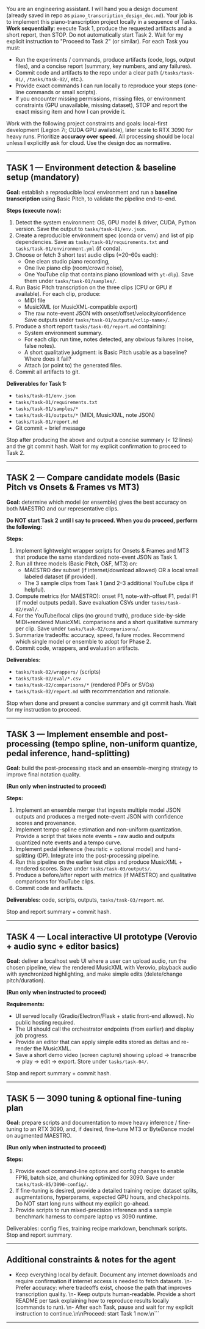 You are an engineering assistant. I will hand you a design document (already saved in repo as `piano_transcription_design_doc.md`). Your job is to implement this piano-transcription project locally in a sequence of Tasks. **Work sequentially**: execute Task 1, produce the requested artifacts and a short report, then STOP. Do not automatically start Task 2. Wait for my explicit instruction to "Proceed to Task 2" (or similar). For each Task you must:

- Run the experiments / commands, produce artifacts (code, logs, output files), and a concise report (summary, key numbers, and any failures).  
- Commit code and artifacts to the repo under a clear path (`/tasks/task-01/`, `/tasks/task-02/`, etc.).  
- Provide exact commands I can run locally to reproduce your steps (one-line commands or small scripts).  
- If you encounter missing permissions, missing files, or environment constraints (GPU unavailable, missing dataset), STOP and report the exact missing item and how I can provide it.

Work with the following project constraints and goals: local-first development (Legion 7i; CUDA GPU available), later scale to RTX 3090 for heavy runs. Prioritize **accuracy over speed**. All processing should be local unless I explicitly ask for cloud. Use the design doc as normative.

---

## TASK 1 — Environment detection & baseline setup (mandatory)
**Goal:** establish a reproducible local environment and run a **baseline transcription** using Basic Pitch, to validate the pipeline end-to-end.

**Steps (execute now):**
1. Detect the system environment: OS, GPU model & driver, CUDA, Python version. Save the output to `tasks/task-01/env.json`.
2. Create a reproducible environment spec (conda or venv) and list of pip dependencies. Save as `tasks/task-01/requirements.txt` and `tasks/task-01/environment.yml` (if conda).
3. Choose or fetch 3 short test audio clips (≈20–60s each):
   - One clean studio piano recording,
   - One live piano clip (room/crowd noise),
   - One YouTube clip that contains piano (download with `yt-dlp`).
   Save them under `tasks/task-01/samples/`.
4. Run Basic Pitch transcription on the three clips (CPU or GPU if available). For each clip, produce:
   - MIDI file
   - MusicXML (or MusicXML-compatible export)
   - The raw note-event JSON with onset/offset/velocity/confidence
   Save outputs under `tasks/task-01/outputs/<clip-name>/`.
5. Produce a short report `tasks/task-01/report.md` containing:
   - System environment summary.
   - For each clip: run time, notes detected, any obvious failures (noise, false notes).
   - A short qualitative judgment: is Basic Pitch usable as a baseline? Where does it fail?
   - Attach (or point to) the generated files.
6. Commit all artifacts to git.

**Deliverables for Task 1:**
- `tasks/task-01/env.json`
- `tasks/task-01/requirements.txt`
- `tasks/task-01/samples/*`
- `tasks/task-01/outputs/*` (MIDI, MusicXML, note JSON)
- `tasks/task-01/report.md`
- Git commit + brief message

Stop after producing the above and output a concise summary (< 12 lines) and the git commit hash. Wait for my explicit confirmation to proceed to Task 2.

---

## TASK 2 — Compare candidate models (Basic Pitch vs Onsets & Frames vs MT3)
**Goal:** determine which model (or ensemble) gives the best accuracy on both MAESTRO and our representative clips.

**Do NOT start Task 2 until I say to proceed. When you do proceed, perform the following:**

**Steps:**
1. Implement lightweight wrapper scripts for Onsets & Frames and MT3 that produce the same standardized note-event JSON as Task 1.
2. Run all three models (Basic Pitch, O&F, MT3) on:
   - MAESTRO dev subset (if internet/download allowed) OR a local small labeled dataset (if provided).
   - The 3 sample clips from Task 1 (and 2–3 additional YouTube clips if helpful).
3. Compute metrics (for MAESTRO): onset F1, note-with-offset F1, pedal F1 (if model outputs pedal). Save evaluation CSVs under `tasks/task-02/eval/`.
4. For the YouTube/local clips (no ground truth), produce side-by-side MIDI+rendered MusicXML comparisons and a short qualitative summary per clip. Save under `tasks/task-02/comparisons/`.
5. Summarize tradeoffs: accuracy, speed, failure modes. Recommend which single model or ensemble to adopt for Phase 2.
6. Commit code, wrappers, and evaluation artifacts.

**Deliverables:**
- `tasks/task-02/wrappers/` (scripts)
- `tasks/task-02/eval/*.csv`
- `tasks/task-02/comparisons/*` (rendered PDFs or SVGs)
- `tasks/task-02/report.md` with recommendation and rationale.

Stop when done and present a concise summary and git commit hash. Wait for my instruction to proceed.

---

## TASK 3 — Implement ensemble and post-processing (tempo spline, non-uniform quantize, pedal inference, hand-splitting)
**Goal:** build the post-processing stack and an ensemble-merging strategy to improve final notation quality.

**(Run only when instructed to proceed)**

**Steps:**
1. Implement an ensemble merger that ingests multiple model JSON outputs and produces a merged note-event JSON with confidence scores and provenance.
2. Implement tempo-spline estimation and non-uniform quantization. Provide a script that takes note events + raw audio and outputs quantized note events and a tempo curve.
3. Implement pedal inference (heuristic + optional model) and hand-splitting (DP). Integrate into the post-processing pipeline.
4. Run this pipeline on the earlier test clips and produce MusicXML + rendered scores. Save under `tasks/task-03/outputs/`.
5. Produce a before/after report with metrics (if MAESTRO) and qualitative comparisons for YouTube clips.
6. Commit code and artifacts.

**Deliverables:** code, scripts, outputs, `tasks/task-03/report.md`.

Stop and report summary + commit hash.

---

## TASK 4 — Local interactive UI prototype (Verovio + audio sync + editor basics)
**Goal:** deliver a localhost web UI where a user can upload audio, run the chosen pipeline, view the rendered MusicXML with Verovio, playback audio with synchronized highlighting, and make simple edits (delete/change pitch/duration).

**(Run only when instructed to proceed)**

**Requirements:**
- UI served locally (Gradio/Electron/Flask + static front-end allowed). No public hosting required.
- The UI should call the orchestrator endpoints (from earlier) and display job progress.
- Provide an editor that can apply simple edits stored as deltas and re-render the MusicXML.
- Save a short demo video (screen capture) showing upload → transcribe → play → edit → export. Store under `tasks/task-04/`.

Stop and report summary + commit hash.

---

## TASK 5 — 3090 tuning & optional fine-tuning plan
**Goal:** prepare scripts and documentation to move heavy inference / fine-tuning to an RTX 3090, and, if desired, fine-tune MT3 or ByteDance model on augmented MAESTRO.

**(Run only when instructed to proceed)**

**Steps:**
1. Provide exact command-line options and config changes to enable FP16, batch size, and chunking optimized for 3090. Save under `tasks/task-05/3090-config/`.
2. If fine-tuning is desired, provide a detailed training recipe: dataset splits, augmentations, hyperparams, expected GPU hours, and checkpoints. Do NOT start long runs without my explicit go-ahead.
3. Provide scripts to run mixed-precision inference and a sample benchmark harness to compare laptop vs 3090 runtime.

Deliverables: config files, training recipe markdown, benchmark scripts. Stop and report summary.

---

## Additional constraints & notes for the agent
- Keep everything local by default. Document any internet downloads and require confirmation if internet access is needed to fetch datasets.  \n- Prefer accuracy: where tradeoffs exist, choose the path that improves transcription quality.  \n- Keep outputs human-readable. Provide a short README per task explaining how to reproduce results locally (commands to run).  \n- After each Task, pause and wait for my explicit instruction to continue.\n\nProceed: start Task 1 now.\n```

---
